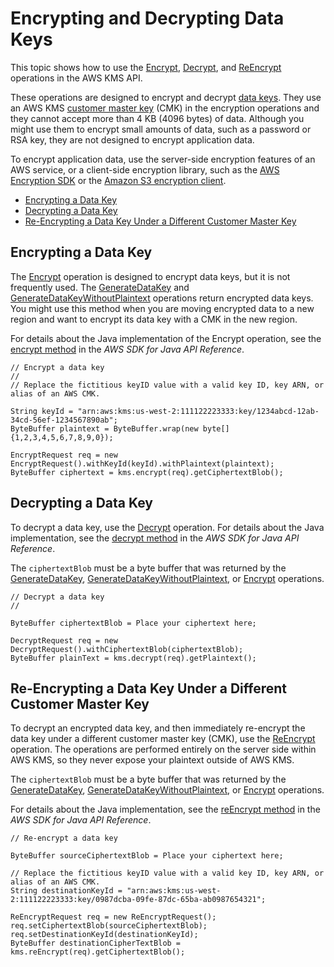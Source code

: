 # Encrypting and Decrypting Data Keys<a name="programming-encryption"></a>

This topic shows how to use the [Encrypt](http://docs.aws.amazon.com/kms/latest/APIReference/API_Encrypt.html), [Decrypt](http://docs.aws.amazon.com/kms/latest/APIReference/API_Decrypt.html), and [ReEncrypt](http://docs.aws.amazon.com/kms/latest/APIReference/API_ReEncrypt.html) operations in the AWS KMS API\. 

These operations are designed to encrypt and decrypt [data keys](concepts.md#data-keys)\. They use an AWS KMS [customer master key](concepts.md#master_keys) \(CMK\) in the encryption operations and they cannot accept more than 4 KB \(4096 bytes\) of data\. Although you might use them to encrypt small amounts of data, such as a password or RSA key, they are not designed to encrypt application data\.

To encrypt application data, use the server\-side encryption features of an AWS service, or a client\-side encryption library, such as the [AWS Encryption SDK](http://docs.aws.amazon.com/encryption-sdk/latest/developer-guide/) or the [Amazon S3 encryption client](http://docs.aws.amazon.com/AmazonS3/latest/dev/UsingClientSideEncryption.html)\. 


+ [Encrypting a Data Key](#encryption)
+ [Decrypting a Data Key](#decryption)
+ [Re\-Encrypting a Data Key Under a Different Customer Master Key](#reencryption)

## Encrypting a Data Key<a name="encryption"></a>

The [Encrypt](http://docs.aws.amazon.com/kms/latest/APIReference/API_Encrypt.html) operation is designed to encrypt data keys, but it is not frequently used\. The [GenerateDataKey](http://docs.aws.amazon.com/kms/latest/APIReference/API_GenerateDataKey.html) and [GenerateDataKeyWithoutPlaintext](http://docs.aws.amazon.com/kms/latest/APIReference/API_GenerateDataKeyWithoutPlaintext.html) operations return encrypted data keys\. You might use this method when you are moving encrypted data to a new region and want to encrypt its data key with a CMK in the new region\. 

For details about the Java implementation of the Encrypt operation, see the [encrypt method](http://docs.aws.amazon.com/AWSJavaSDK/latest/javadoc/com/amazonaws/services/kms/AWSKMSClient.html#encrypt-com.amazonaws.services.kms.model.EncryptRequest-) in the *AWS SDK for Java API Reference*\.

```
// Encrypt a data key
//
// Replace the fictitious keyID value with a valid key ID, key ARN, or alias of an AWS CMK.

String keyId = "arn:aws:kms:us-west-2:111122223333:key/1234abcd-12ab-34cd-56ef-1234567890ab";
ByteBuffer plaintext = ByteBuffer.wrap(new byte[]{1,2,3,4,5,6,7,8,9,0});

EncryptRequest req = new EncryptRequest().withKeyId(keyId).withPlaintext(plaintext);
ByteBuffer ciphertext = kms.encrypt(req).getCiphertextBlob();
```

## Decrypting a Data Key<a name="decryption"></a>

To decrypt a data key, use the [Decrypt](http://docs.aws.amazon.com/kms/latest/APIReference/API_Decrypt.html) operation\. For details about the Java implementation, see the [decrypt method](http://docs.aws.amazon.com/AWSJavaSDK/latest/javadoc/com/amazonaws/services/kms/AWSKMSClient.html#decrypt-com.amazonaws.services.kms.model.DecryptRequest-) in the *AWS SDK for Java API Reference*\.

The `ciphertextBlob` must be a byte buffer that was returned by the [GenerateDataKey](http://docs.aws.amazon.com/kms/latest/APIReference/API_GenerateDataKey.html), [GenerateDataKeyWithoutPlaintext](http://docs.aws.amazon.com/kms/latest/APIReference/API_GenerateDataKeyWithoutPlaintext.html), or [Encrypt](http://docs.aws.amazon.com/kms/latest/APIReference/API_Encrypt.html) operations\.

```
// Decrypt a data key
//

ByteBuffer ciphertextBlob = Place your ciphertext here;

DecryptRequest req = new DecryptRequest().withCiphertextBlob(ciphertextBlob);
ByteBuffer plainText = kms.decrypt(req).getPlaintext();
```

## Re\-Encrypting a Data Key Under a Different Customer Master Key<a name="reencryption"></a>

To decrypt an encrypted data key, and then immediately re\-encrypt the data key under a different customer master key \(CMK\), use the [ReEncrypt](http://docs.aws.amazon.com/kms/latest/APIReference/API_ReEncrypt.html) operation\. The operations are performed entirely on the server side within AWS KMS, so they never expose your plaintext outside of AWS KMS\.

The `ciphertextBlob` must be a byte buffer that was returned by the [GenerateDataKey](http://docs.aws.amazon.com/kms/latest/APIReference/API_GenerateDataKey.html), [GenerateDataKeyWithoutPlaintext](http://docs.aws.amazon.com/kms/latest/APIReference/API_GenerateDataKeyWithoutPlaintext.html), or [Encrypt](http://docs.aws.amazon.com/kms/latest/APIReference/API_Encrypt.html) operations\.

For details about the Java implementation, see the [reEncrypt method](http://docs.aws.amazon.com/AWSJavaSDK/latest/javadoc/com/amazonaws/services/kms/AWSKMSClient.html#reEncrypt-com.amazonaws.services.kms.model.ReEncryptRequest-) in the *AWS SDK for Java API Reference*\.

```
// Re-encrypt a data key

ByteBuffer sourceCiphertextBlob = Place your ciphertext here;

// Replace the fictitious keyID value with a valid key ID, key ARN, or alias of an AWS CMK.
String destinationKeyId = "arn:aws:kms:us-west-2:111122223333:key/0987dcba-09fe-87dc-65ba-ab0987654321";

ReEncryptRequest req = new ReEncryptRequest();
req.setCiphertextBlob(sourceCiphertextBlob);
req.setDestinationKeyId(destinationKeyId);
ByteBuffer destinationCipherTextBlob = kms.reEncrypt(req).getCiphertextBlob();
```